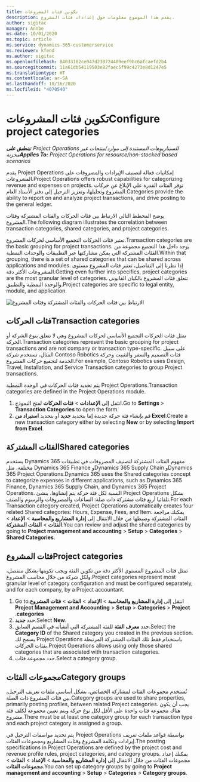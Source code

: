 ```yaml
---
title: تكوين فئات المشروعات
description: يقدم هذا الموضوع معلومات حول إعدادات فئات المشروع.
author: sigitac
manager: Annbe
ms.date: 10/01/2020
ms.topic: article
ms.service: dynamics-365-customerservice
ms.reviewer: kfend
ms.author: sigitac
ms.openlocfilehash: 84033182ce047d230724409eef9bc6afcaefd2b4
ms.sourcegitcommit: 11a61db54119503e82faec5f99c4273e8d1247e5
ms.translationtype: HT
ms.contentlocale: ar-SA
ms.lasthandoff: 10/16/2020
ms.locfileid: "4070540"
---
```

# <a name="configure-project-categories"></a><span data-ttu-id="dc674-103">تكوين فئات المشروعات</span><span class="sxs-lookup"><span data-stu-id="dc674-103">Configure project categories</span></span>

<span data-ttu-id="dc674-104">_**ينطبق على:** Project Operations للسيناريوهات المستندة إلى موارد/منتجات غير مخزنة‬_</span><span class="sxs-lookup"><span data-stu-id="dc674-104">_**Applies To:** Project Operations for resource/non-stocked based scenarios_</span></span>

<span data-ttu-id="dc674-105">يقدم Project Operations إمكانيات فعالة لتصنيف الإيرادات والمصروفات على المشروعات.</span><span class="sxs-lookup"><span data-stu-id="dc674-105">Project Operations offers robust capabilities for categorizing revenue and expenses on projects.</span></span> <span data-ttu-id="dc674-106">توفر الفئات القدرة علي الإبلاغ عن حركات المشروع وتحليلها، وتعزيز الترحيل إلى دفتر الأستاذ العام.</span><span class="sxs-lookup"><span data-stu-id="dc674-106">Categories provide the ability to report on and analyze project transactions, and drive posting to the general ledger.</span></span>

<span data-ttu-id="dc674-107">يوضح المخطط التالي الارتباط بين فئات الحركات والفئات المشتركة وفئات المشروع.</span><span class="sxs-lookup"><span data-stu-id="dc674-107">The following diagram illustrates the correlation between transaction categories, shared categories, and project categories.</span></span> 

<span data-ttu-id="dc674-108">تعتبر فئات الحركات التجميع الأساسي لحركات المشروع.</span><span class="sxs-lookup"><span data-stu-id="dc674-108">Transaction categories are the basic grouping for project transactions.</span></span> <span data-ttu-id="dc674-109">يوجد داخل هذا التجميع مجموعة من الفئات المشتركة التي يمكن مشاركتها عبر التطبيقات والوحدات النمطية.</span><span class="sxs-lookup"><span data-stu-id="dc674-109">Within that grouping, there is a set of shared categories that can be shared across applications and modules.</span></span> <span data-ttu-id="dc674-110">إذا نظرنا إلى التفاصيل، تعتبر فئات المشروع مستوى المشروعات الأكثر دقة.</span><span class="sxs-lookup"><span data-stu-id="dc674-110">Getting even further into specifics, project categories are the most granular level of categories.</span></span> <span data-ttu-id="dc674-111">تتعلق فئات المشروع بالكيان القانوني والوحدة النمطية والتطبيق.</span><span class="sxs-lookup"><span data-stu-id="dc674-111">Project categories are specific to legal entity, module, and application.</span></span>

![الارتباط بين فئات الحركات والفئات المشتركة وفئات المشروع](media/project-categories.png)

## <a name="transaction-categories"></a><span data-ttu-id="dc674-113">فئات الحركات</span><span class="sxs-lookup"><span data-stu-id="dc674-113">Transaction categories</span></span>

<span data-ttu-id="dc674-114">تمثل فئات الحركات التجميع الأساسي لحركات المشروع وهي لا تتعلق بنوع الشركة أو الحركة.</span><span class="sxs-lookup"><span data-stu-id="dc674-114">Transaction categories represent the basic grouping for project transactions and are not company or transaction type-specific.</span></span> <span data-ttu-id="dc674-115">على سبيل المثال، تستخدم شركة Contoso Robotics فئات التصميم والسفر والتثبيت وحركة الخدمة لتجميع حركات المشروع.</span><span class="sxs-lookup"><span data-stu-id="dc674-115">For example, Contoso Robotics uses Design, Travel, Installation, and Service Transaction categories to group Project transactions.</span></span>

<span data-ttu-id="dc674-116">يتم تحديد فئات الحركات في الوحدة النمطية Project Operations.</span><span class="sxs-lookup"><span data-stu-id="dc674-116">Transaction categories are defined in the Project Operations module.</span></span> 
1. <span data-ttu-id="dc674-117">انتقل إلى **الإعدادات** \> **فئات الحركات** لفتح النموذج.</span><span class="sxs-lookup"><span data-stu-id="dc674-117">Go to **Settings** \> **Transaction Categories** to open the form.</span></span> 
2. <span data-ttu-id="dc674-118">قم بإنشاء فئة حركة جديدة إما بتحديد **جديد** أو بتحديد **استيراد من Excel**.</span><span class="sxs-lookup"><span data-stu-id="dc674-118">Create a new transaction category either by selecting **New** or by selecting **Import from Excel**.</span></span>

## <a name="shared-categories"></a><span data-ttu-id="dc674-119">الفئات المشتركة</span><span class="sxs-lookup"><span data-stu-id="dc674-119">Shared categories</span></span>

<span data-ttu-id="dc674-120">يستخدم Dynamics 365 مفهوم الفئات المشتركة لتصنيف المصروفات في تطبيقات مختلفة، مثل Dynamics 365 Finance وDynamics 365 Supply Chain وDynamics 365 Project Operations.</span><span class="sxs-lookup"><span data-stu-id="dc674-120">Dynamics 365 uses the Shared categories concept to categorize expenses in different applications, such as Dynamics 365 Finance, Dynamics 365 Supply Chain, and Dynamics 365 Project Operations.</span></span> <span data-ttu-id="dc674-121">النسبة لكل فئة حركة يتم إنشاؤها، ينشئ Project Operations بشكل تلقائيا أربع فئات مشتركة ذات صلة: الساعات والمصروفات والرسوم والصنف.</span><span class="sxs-lookup"><span data-stu-id="dc674-121">For each Transaction category created, Project Operations automatically creates four related Shared categories: Hours, Expense, Fees, and Item.</span></span> <span data-ttu-id="dc674-122">يمكنك مراجعة الفئات المشتركة وضبطها من خلال الانتقال إلى **إدارة المشاريع والمحاسبة‬** \> **الإعداد** \> **الفئات** \> **الفئات المشتركة**.</span><span class="sxs-lookup"><span data-stu-id="dc674-122">You can review and adjust the shared categories by going to **Project management and accounting** \> **Setup** \> **Categories** \> **Shared Categories**.</span></span>

## <a name="project-categories"></a><span data-ttu-id="dc674-123">فئات المشروع</span><span class="sxs-lookup"><span data-stu-id="dc674-123">Project categories</span></span>

<span data-ttu-id="dc674-124">تمثل فئات المشروع المستوي الأكثر دقة من تكوين الفئة ويجب تكوينها بشكل منفصل، ولكل شركة من خلال محاسب المشروع.</span><span class="sxs-lookup"><span data-stu-id="dc674-124">Project categories represent most granular level of category configuration and must be configured separately, and for each company, by a Project accountant.</span></span>

1. <span data-ttu-id="dc674-125">انتقل إلى **إدارة المشاريع والمحاسبة‬‬‏‫** \> **الإعداد** \> **الفئات** \> **فئات المشروع**.</span><span class="sxs-lookup"><span data-stu-id="dc674-125">Go to **Project Management and Accounting** \> **Setup** \> **Categories** \> **Project categories**.</span></span>
2. <span data-ttu-id="dc674-126">حدد **جديد**.</span><span class="sxs-lookup"><span data-stu-id="dc674-126">Select **New**.</span></span>
3. <span data-ttu-id="dc674-127">حدد **معرف الفئة** للفئة المشتركة التي أنشأته في القسم السابق.</span><span class="sxs-lookup"><span data-stu-id="dc674-127">Select the **Category ID** of the Shared category you created in the previous section.</span></span> <span data-ttu-id="dc674-128">يسمح لك Project Operations باستخدام فقط تلك الفئات المشتركة المرتبطة بفئات الحركات.</span><span class="sxs-lookup"><span data-stu-id="dc674-128">Project Operations allows using only those shared categories that are associated with transaction categories.</span></span>
4. <span data-ttu-id="dc674-129">حدد مجموعة فئات.</span><span class="sxs-lookup"><span data-stu-id="dc674-129">Select a category group.</span></span>

## <a name="category-groups"></a><span data-ttu-id="dc674-130">مجموعات الفئات</span><span class="sxs-lookup"><span data-stu-id="dc674-130">Category groups</span></span>

<span data-ttu-id="dc674-131">تُستخدم مجموعات الفئات لمشاركة الخصائص، بشكل أساسي ملفات تعريف الترحيل، بين فئات المشروع ذات الصلة.</span><span class="sxs-lookup"><span data-stu-id="dc674-131">Category groups are used to share properties, primarily posting profiles, between related Project categories.</span></span> <span data-ttu-id="dc674-132">يجب أن يكون هناك مجموعة فئات واحدة على الأقل لكل نوع حركة ويتم تعيين مجموعة لكلف فئة مشروع.</span><span class="sxs-lookup"><span data-stu-id="dc674-132">There must be at least one category group for each transaction type and each project category is assigned a group.</span></span>

<span data-ttu-id="dc674-133">يتم تحديد مواصفات الترحيل في Project Operations بواسطة قواعد ملفات تعريف إيرادات وتكلفة المشروع وفئات المشاريع ومجموعات الفئات.</span><span class="sxs-lookup"><span data-stu-id="dc674-133">The posting specifications in Project Operations are defined by the project cost and revenue profile rules, project categories, and category groups.</span></span> <span data-ttu-id="dc674-134">يمكنك إعداد مجموعات الفئات من خلال الانتقال إلى **إدارة المشاريع والمحاسبة** \> **الإعداد** \> **الفئات** \> **مجموعات الفئات**.</span><span class="sxs-lookup"><span data-stu-id="dc674-134">You can set up category groups by going to **Project management and accounting** \> **Setup** \> **Categories** \> **Category groups**.</span></span>
